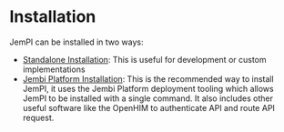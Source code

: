 # Installation

JemPI can be installed in two ways:

* [Standalone Installation](standalone-installation.md): This is useful for development or custom implementations
* [Jembi Platform Installation](jembi-platform-installation.md): This is the recommended way to install JemPI, it uses the Jembi Platform deployment tooling which allows JemPI to be installed with a single command. It also includes other useful software like the OpenHIM to authenticate API and route API request.
